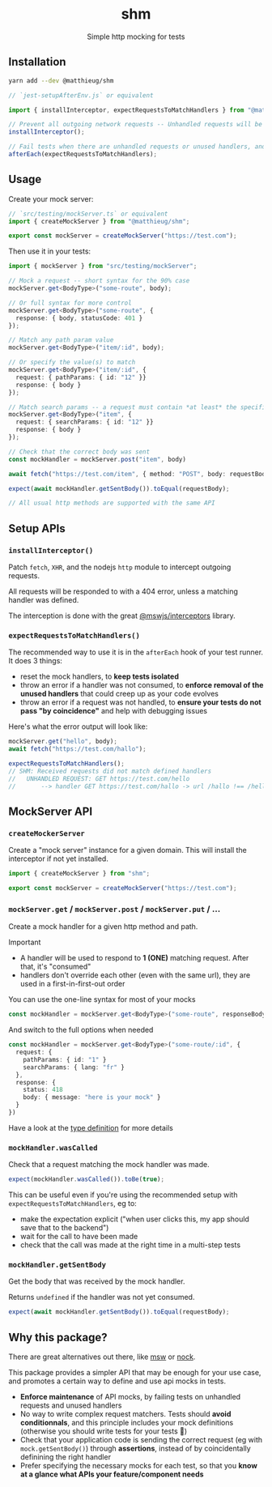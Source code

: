 <h1 align="center">shm </h1>

<p align="center">Simple http mocking for tests</p>

## Installation

```bash
yarn add --dev @matthieug/shm
```

```ts
// `jest-setupAfterEnv.js` or equivalent

import { installInterceptor, expectRequestsToMatchHandlers } from "@matthieug/shm";

// Prevent all outgoing network requests -- Unhandled requests will be responded to with a 404
installInterceptor();

// Fail tests when there are unhandled requests or unused handlers, and clear handlers
afterEach(expectRequestsToMatchHandlers);
```

## Usage

Create your mock server:

```ts
// `src/testing/mockServer.ts` or equivalent
import { createMockServer } from "@matthieug/shm";

export const mockServer = createMockServer("https://test.com");
```

Then use it in your tests:

```ts
import { mockServer } from "src/testing/mockServer";

// Mock a request -- short syntax for the 90% case
mockServer.get<BodyType>("some-route", body);

// Or full syntax for more control
mockServer.get<BodyType>("some-route", {
  response: { body, statusCode: 401 }
});

// Match any path param value
mockServer.get<BodyType>("item/:id", body);

// Or specify the value(s) to match
mockServer.get<BodyType>("item/:id", {
  request: { pathParams: { id: "12" }}
  response: { body }
});

// Match search params -- a request must contain *at least* the specified search params to match
mockServer.get<BodyType>("item", {
  request: { searchParams: { id: "12" }}
  response: { body }
});

// Check that the correct body was sent
const mockHandler = mockServer.post("item", body)

await fetch("https://test.com/item", { method: "POST", body: requestBody });

expect(await mockHandler.getSentBody()).toEqual(requestBody);

// All usual http methods are supported with the same API
```

## Setup APIs

### `installInterceptor()`

Patch `fetch`, `XHR`, and the nodejs `http` module to intercept outgoing requests.

All requests will be responded to with a 404 error, unless a matching handler was defined.

The interception is done with the great [@mswjs/interceptors](https://github.com/mswjs/interceptors) library.

### `expectRequestsToMatchHandlers()`

The recommended way to use it is in the `afterEach` hook of your test runner. It does 3 things:

- reset the mock handlers, to **keep tests isolated**
- throw an error if a handler was not consumed, to **enforce removal of the unused handlers** that could creep up as your code evolves
- throw an error if a request was not handled, to **ensure your tests do not pass "by coincidence"** and help with debugging issues

Here's what the error output will look like:

```ts
mockServer.get("hello", body);
await fetch("https://test.com/hallo");

expectRequestsToMatchHandlers();
// SHM: Received requests did not match defined handlers
//   UNHANDLED REQUEST: GET https://test.com/hello
//       --> handler GET https://test.com/hallo -> url /hallo !== /hello
```

## MockServer API

### `createMockerServer`

Create a "mock server" instance for a given domain.
This will install the interceptor if not yet installed.

```ts
import { createMockServer } from "shm";

export const mockServer = createMockServer("https://test.com");
```

### `mockServer.get` / `mockServer.post` / `mockServer.put` / ...

Create a mock handler for a given http method and path.

> [!IMPORTANT]
>
> - A handler will be used to respond to **1 (ONE)** matching request. After that, it's "consumed"
> - handlers don't override each other (even with the same url), they are used in a first-in-first-out order

You can use the one-line syntax for most of your mocks

```ts
const mockHandler = mockServer.get<BodyType>("some-route", responseBody);
```

And switch to the full options when needed

```ts
const mockHandler = mockServer.get<BodyType>("some-route/:id", {
  request: {
    pathParams: { id: "1" }
    searchParams: { lang: "fr" }
  },
  response: {
    status: 418
    body: { message: "here is your mock" }
  }
})
```

Have a look at the [type definition](./src/types.ts) for more details

### `mockHandler.wasCalled`

Check that a request matching the mock handler was made.

```ts
expect(mockHandler.wasCalled()).toBe(true);
```

This can be useful even if you're using the recommended setup with `expectRequestsToMatchHandlers`, eg to:

- make the expectation explicit ("when user clicks this, my app should save that to the backend")
- wait for the call to have been made
- check that the call was made at the right time in a multi-step tests

### `mockHandler.getSentBody`

Get the body that was received by the mock handler.

Returns `undefined` if the handler was not yet consumed.

```ts
expect(await mockHandler.getSentBody()).toEqual(requestBody);
```

## Why this package?

There are great alternatives out there, like [msw](https://mswjs.io/) or [nock](https://github.com/nock/nock).

This package provides a simpler API that may be enough for your use case, and promotes a certain way to define and use api mocks in tests.

- **Enforce maintenance** of API mocks, by failing tests on unhandled requests and unused handlers
- No way to write complex request matchers. Tests should **avoid conditionnals**, and this principle includes your mock definitions (otherwise you should write tests for your tests 🤔)
- Check that your application code is sending the correct request (eg with `mock.getSentBody()`) through **assertions**, instead of by coincidentally definining the right handler
- Prefer specifying the necessary mocks for each test, so that you **know at a glance what APIs your feature/component needs**
